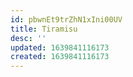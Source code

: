 ```yaml
---
id: pbwnEt9trZhN1xIni00UV
title: Tiramisu
desc: ''
updated: 1639841116173
created: 1639841116173
---
```


